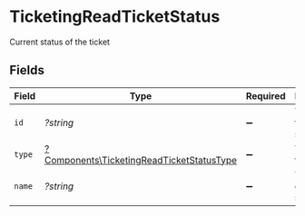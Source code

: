 # TicketingReadTicketStatus

Current status of the ticket


## Fields

| Field                                                                                                 | Type                                                                                                  | Required                                                                                              | Description                                                                                           | Example                                                                                               |
| ----------------------------------------------------------------------------------------------------- | ----------------------------------------------------------------------------------------------------- | ----------------------------------------------------------------------------------------------------- | ----------------------------------------------------------------------------------------------------- | ----------------------------------------------------------------------------------------------------- |
| `id`                                                                                                  | *?string*                                                                                             | :heavy_minus_sign:                                                                                    | The id of the ticket status.                                                                          | 001                                                                                                   |
| `type`                                                                                                | [?Components\TicketingReadTicketStatusType](../../Models/Components/TicketingReadTicketStatusType.md) | :heavy_minus_sign:                                                                                    | The type of this status                                                                               |                                                                                                       |
| `name`                                                                                                | *?string*                                                                                             | :heavy_minus_sign:                                                                                    | The name of the ticket status.                                                                        | Backlog                                                                                               |